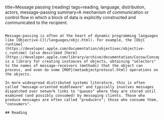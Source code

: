 title=Message passing (reading)
tags=reading, language, distribution, actors, message-passing
summary=A mechanism of communication or control flow in which a block of data is explicitly constructed and communicated to the recipient.
~~~~~~

Message-passing is often at the heart of dynamic programming languages like [Objective-C](/languages/objc.html). For example, the [ObjC runtime](https://developer.apple.com/documentation/objectivec/objective-c_runtime) (also described [here](https://developer.apple.com/library/archive/documentation/Cocoa/Conceptual/ObjCRuntimeGuide/Introduction/Introduction.html#//apple_ref/doc/uid/TP40008048)) is a library for creating instances of objects, obtaining "selectors" to the names of message-receivers (methods) that the object can process, and even do some [MOP](metaobjectprotocol.html) operations on the objects.

In more widespread distributed systems literature, this is often called "message-oriented middleware" and typically involves messages dispatched over network links to "queues" where they are stored until examined (and possibly consumed) by messaging clients. Those who produce messages are often called "producers"; those who consume them, "consumers".

## Reading


